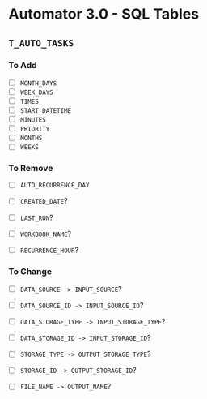 # Automator 3.0 - SQL Tables
## `T_AUTO_TASKS`
### To Add
* [ ] `MONTH_DAYS`
* [ ] `WEEK_DAYS`
* [ ] `TIMES`
* [ ] `START_DATETIME`
* [ ] `MINUTES`
* [ ] `PRIORITY`
* [ ] `MONTHS`
* [ ] `WEEKS`

### To Remove
* [ ] `AUTO_RECURRENCE_DAY`
* [ ] `CREATED_DATE`?
* [ ] `LAST_RUN`?
* [ ] `WORKBOOK_NAME`?
* [ ] `RECURRENCE_HOUR`?


### To Change
* [ ] `DATA_SOURCE -> INPUT_SOURCE`?
* [ ] `DATA_SOURCE_ID -> INPUT_SOURCE_ID`?
* [ ] `DATA_STORAGE_TYPE -> INPUT_STORAGE_TYPE`?
* [ ] `DATA_STORAGE_ID -> INPUT_STORAGE_ID`?
* [ ] `STORAGE_TYPE -> OUTPUT_STORAGE_TYPE`?
* [ ] `STORAGE_ID -> OUTPUT_STORAGE_ID`?
* [ ] `FILE_NAME -> OUTPUT_NAME`?

